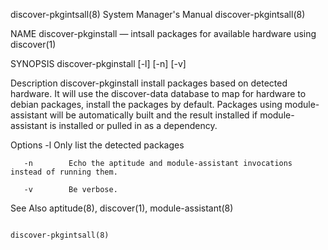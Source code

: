 discover-pkgintsall(8)                                        System Manager's Manual                                       discover-pkgintsall(8)

NAME
       discover-pkginstall — intsall packages for available hardware using discover(1)

SYNOPSIS
       discover-pkginstall [-l]  [-n]  [-v]

Description
       discover-pkginstall  install  packages  based  on  detected hardware.  It will use the discover-data database to map for hardware to debian
       packages, install the packages by default.  Packages using module-assistant will be automatically built and the result installed if module-
       assistant is installed or pulled in as a dependency.

Options
       -l        Only list the detected packages

       -n        Echo the aptitude and module-assistant invocations instead of running them.

       -v        Be verbose.

See Also
       aptitude(8), discover(1), module-assistant(8)

                                                                                                                            discover-pkgintsall(8)

